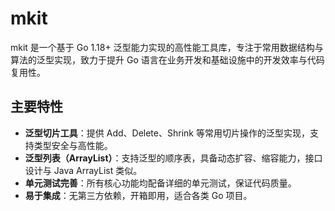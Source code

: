 # mkit

mkit 是一个基于 Go 1.18+ 泛型能力实现的高性能工具库，专注于常用数据结构与算法的泛型实现，致力于提升 Go 语言在业务开发和基础设施中的开发效率与代码复用性。

## 主要特性
- **泛型切片工具**：提供 Add、Delete、Shrink 等常用切片操作的泛型实现，支持类型安全与高性能。
- **泛型列表（ArrayList）**：支持泛型的顺序表，具备动态扩容、缩容能力，接口设计与 Java ArrayList 类似。
- **单元测试完善**：所有核心功能均配备详细的单元测试，保证代码质量。
- **易于集成**：无第三方依赖，开箱即用，适合各类 Go 项目。
